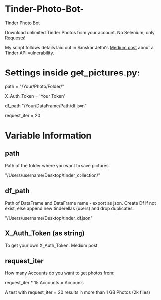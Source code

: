 # Tinder-Photo-Bot-
Tinder Photo Bot 

Download unlimited Tinder Photos from your account. 
No Selenium, only Requests!

My script follows details laid out in Sanskar Jethi's [Medium post](https://medium.com/@sansyrox/hacking-tinders-premium-model-43f9f699d44) about a Tinder API vulnerability.

# Settings inside get_pictures.py:

path = "/Your/Photo/Folder/"

X_Auth_Token  = 'Your Token'

df_path "/Your/DataFrame/Path/df.json" 

request_iter = 20




# Variable Information

## path

Path of the folder where you want to save pictures.

"/Users/username/Desktop/tinder_collection/"

## df_path

Path of DataFrame and DataFrame name - export as json. Create Df if not exist, else append new tinderellas (users) and drop duplicates.

"/Users/username/Desktop/tinder_df.json"

## X_Auth_Token (as string)

To get your own X_Auth_Token: Medium post

## request_iter

How many Accounts do you want to get photos from:

request_iter * 15 Accounts = Accounts

A test with request_iter = 20 results in more than 1 GB Photos (2k files)
